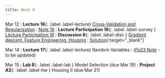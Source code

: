 ```yaml
---
title: Week 9
---
```



Mar 12
: **Lecture 16**{: .label .label-lecture} [Cross-Validation and Regularization](lecture/lec16)
    : [Note 16](https://ds100.org/course-notes/cv_regularization/cv_reg.html)
: **Lecture Participation 16**{: .label .label-survey } [Lecture Participation 16](https://app.sli.do/event/o1dWzgbZ1jRiVHTGdddUiu/embed/polls/9ec8c71e-96ce-40a6-9d9e-6d24fbb41fd3)
: **Discussion 8**{: .label .label-disc } [Gradient descent, Feature Engineering, Housing](https://drive.google.com/file/d/1W-9-3x_wCSfuP5Oh1ddWx2vjsVn3blLe/view?usp=sharing)
    : [Solution](https://drive.google.com/file/d/1j0XKdh2YyknRUViqHqD_Q-4aHuyIR2Wi){:target="_blank"}
    
Mar 14
: **Lecture 17**{: .label .label-lecture} Random Variables
    : ([*Fa23 Note*](https://ds100.org/fa23-course-notes/probability_1/probability_1.html) - to be updated)


Mar 15
: **Lab 8**{: .label .label-lab }  Model Selection (due Mar 19)
: **Project A2**{: .label .label-hw } Housing II (due Mar 21)
